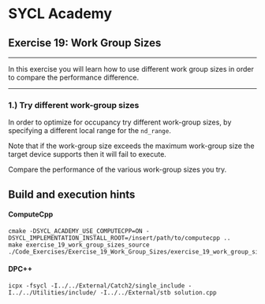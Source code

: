 # SYCL Academy

## Exercise 19: Work Group Sizes
---

In this exercise you will learn how to use different work group sizes in order
to compare the performance difference.

---

### 1.) Try different work-group sizes

In order to optimize for occupancy try different work-group sizes, by specifying
a different local range for the `nd_range`.

Note that if the work-group size exceeds the maximum work-group size the target
device supports then it will fail to execute.

Compare the performance of the various work-group sizes you try.

## Build and execution hints
#### ComputeCpp
```
cmake -DSYCL_ACADEMY_USE_COMPUTECPP=ON -DSYCL_IMPLEMENTATION_INSTALL_ROOT=/insert/path/to/computecpp ..
make exercise_19_work_group_sizes_source
./Code_Exercises/Exercise_19_Work_Group_Sizes/exercise_19_work_group_sizes_source
```
#### DPC++
```
icpx -fsycl -I../../External/Catch2/single_include -I../../Utilities/include/ -I../../External/stb solution.cpp
```
